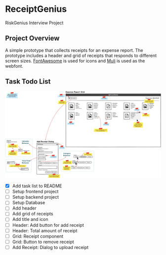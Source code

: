 # ReceiptGenius
RiskGenius Interview Project

## Project Overview
A simple prototype that collects receipts for an expense report. The prototype includes a header and grid of receipts that responds to different screen sizes. [FontAwesome](https://fontawesome.com/) is used for icons and [Muli](https://fonts.google.com/specimen/Muli) is used as the webfont.

## Task Todo List

![Mockup](https://raw.githubusercontent.com/HermiteBai/ReceiptGenius/TASK-0/Dev_Challenge_Materials/Mockup.png)

- [x] Add task list to README
- [ ] Setup frontend project
- [ ] Setup backend project
- [ ] Setup Database
- [ ] Add header
- [ ] Add grid of receipts
- [ ] Add title and icon
- [ ] Header: Add button for add receipt
- [ ] Header: Total amount of receipt
- [ ] Grid: Receipt component
- [ ] Grid: Button to remove receipt
- [ ] Add Receipt: Dialog to upload receipt